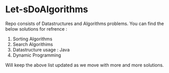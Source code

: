 # Let-sDoAlgorithms

Repo consists of Datastructures and Algorithms problems. You can find the below solutions for refrence :

1. Sorting Algorithms
2. Search Algorithims
3. Datastructure usage : Java
4. Dynamic Programming


Will keep the above list updated as we move with more and more solutions. 
